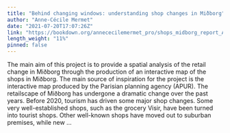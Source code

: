 ```yaml
---
title: "Behind changing windows: understanding shop changes in Miðborg"
author: "Anne-Cécile Mermet"
date: "2021-07-20T17:07:26Z"
link: "https://bookdown.org/annececilemermet_pro/shops_midborg_report_ACM/"
length_weight: "11%"
pinned: false
---
```


The main aim of this project is to provide a spatial analysis of the retail change in Miðborg through the production of an interactive map of the shops in Miðborg. The main source of inspiration for the project is the interactive map produced by the Parisian planning agency (APUR). The retailscape of Miðborg has undergone a dramatic change over the past years.
Before 2020, tourism has driven some major shop changes. Some very well-established shops, such as the grocery Visir, have been turned into tourist shops. Other well-known shops have moved out to suburban premises, while new ...
